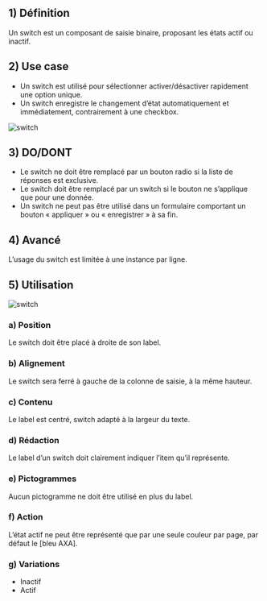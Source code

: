 ## 1) Définition

Un switch est un composant de saisie binaire, proposant les états actif ou inactif.

## 2) Use case

- Un switch est utilisé pour sélectionner activer/désactiver rapidement une option unique.
- Un switch enregistre le changement d’état automatiquement et immédiatement, contrairement à une checkbox.

<p><img src="../../assets/images/switch/switch-01.jpg" alt="switch" class="tk-markdown__img-fullscreen" /></p>

## 3) DO/DONT

- Le switch ne doit être remplacé par un bouton radio si la liste de réponses est exclusive.
- Le switch doit être remplacé par un switch si le bouton ne s’applique que pour une donnée.
- Un switch ne peut pas être utilisé dans un formulaire comportant un bouton «&nbsp;appliquer&nbsp;» ou «&nbsp;enregistrer&nbsp;» à sa fin.

## 4) Avancé

L’usage du switch est limitée à une instance par ligne.

## 5) Utilisation

<p><img src="../../assets/images/switch/switch-02.jpg" alt="switch" class="tk-markdown__img-fullscreen" /></p>

### a) Position

Le switch doit être placé à droite de son label.

### b) Alignement

Le switch sera ferré à gauche de la colonne de saisie, à la même hauteur.

### c) Contenu

Le label est centré, switch adapté à la largeur du texte.

### d) Rédaction

Le label d’un switch doit clairement indiquer l’item qu’il représente.

### e) Pictogrammes

Aucun pictogramme ne doit être utilisé en plus du label.

### f) Action

L’état actif ne peut être représenté que par une seule couleur par page, par défaut le [bleu AXA].

### g) Variations

- Inactif
- Actif
